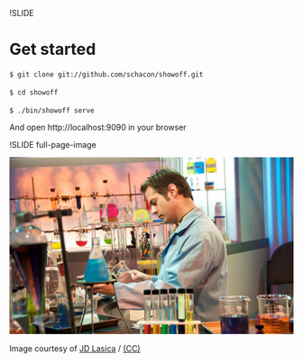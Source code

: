 !SLIDE

# Get started #

    $ git clone git://github.com/schacon/showoff.git

    $ cd showoff

    $ ./bin/showoff serve

And open http://localhost:9090 in your browser


!SLIDE full-page-image

![Man with lots of colored test tubes](experimental.jpg "It's still very experimental")

Image courtesy of <span xmlns:cc="http://creativecommons.org/ns#" about="http://www.flickr.com/photos/jdlasica/4264386726/"><a rel="cc:attributionURL" href="http://www.flickr.com/photos/jdlasica/">JD Lasica</a> / <a rel="license" href="http://creativecommons.org/licenses/by-nc/2.0/">(CC)</a></span>
